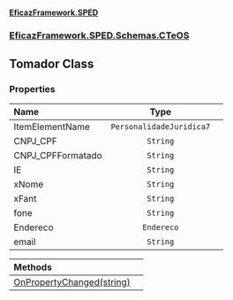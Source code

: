 #### [EficazFramework.SPED](EficazFrameworkSPED.md 'EficazFramework SPED')
### [EficazFramework.SPED.Schemas.CTeOS](EficazFramework.SPED.Schemas.CTeOS.md 'EficazFramework.SPED.Schemas.CTeOS')

## Tomador Class
### Properties

| Name | Type | |
| :--- | :---: | :--- |
| ItemElementName | `PersonalidadeJuridica7` |  |
| CNPJ_CPF | `String` |  |
| CNPJ_CPFFormatado | `String` |  |
| IE | `String` |  |
| xNome | `String` |  |
| xFant | `String` |  |
| fone | `String` |  |
| Endereco | `Endereco` |  |
| email | `String` |  |

| Methods | |
| :--- | :--- |
| [OnPropertyChanged(string)](EficazFramework.SPED.Schemas.CTeOS/Tomador/OnPropertyChanged(string).md 'EficazFramework.SPED.Schemas.CTeOS.Tomador.OnPropertyChanged(string)') | |
